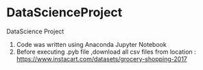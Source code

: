 # DataScienceProject
DataScience Project 

1. Code was written using Anaconda Jupyter Notebook
2. Before executing .pyb file ,download all csv files from location : https://www.instacart.com/datasets/grocery-shopping-2017
